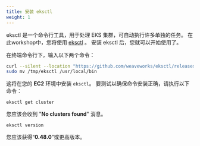 ```yaml
---
title: 安装 eksctl
weight: 1
---
```



eksctl 是一个命令行工具，用于处理 EKS 集群，可自动执行许多单独的任务。 在此workshop中，您将使用 [eksctl](https://eksctl.io/introduction/#installation) 。 安装 eksctl 后，您就可以开始使用了。

在终端命令行下，输入以下两个命令： 

```sh
curl --silent --location "https://github.com/weaveworks/eksctl/releases/latest/download/eksctl_$(uname -s)_amd64.tar.gz" | tar xz -C /tmp
sudo mv /tmp/eksctl /usr/local/bin

```

这将在您的 **EC2** 环境中安装 `eksctl`。 要测试以确保命令安装正确，请执行以下命令： 

```
eksctl get cluster
```

您应该会收到 "**No clusters found**" 消息。 

```
eksctl version
```

您应该获得“**0.48.0**”或更高版本。 